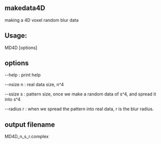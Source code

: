 ## makedata4D

making a 4D voxel random blur data 

## Usage:

MD4D [options]

## options

--help          : print help

--nsize  n      : real data size, n^4
  
--ssize  s      : pattern size, once we make a random data of s^4, and spread it into s^4
  
--radius r      : when we spread the pattern into real data, r is the blur radius.

## output filename 
MD4D_n_s_r.complex
